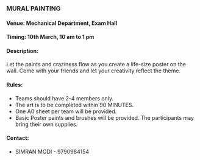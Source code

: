 ### MURAL PAINTING

#### <!-- <i class="fas fa-map-marker-alt"></i> --> Venue: Mechanical Department, Exam Hall

#### <!-- <i class="far fa-calendar-alt"></i> --> Timing: 10th March, 10 am to 1 pm

#### <!-- <i class="fas fa-edit"></i> --> Description:
  Let the paints and craziness flow as you create a life-size poster on the wall. Come with your friends and let your creativity reflect the theme.

#### <!-- <i class="fas fa-bullhorn"></i> --> Rules:
  * Teams should have 2-4 members only.
  * The art is to be completed within 90 MINUTES.
  * One A0 sheet per team will be provided.
  * Basic Poster paints and brushes will be provided. The participants may bring their own supplies.

#### <!-- <i class="fas fa-phone"></i> --> Contact:
  * SIMRAN MODI - 9790984154


